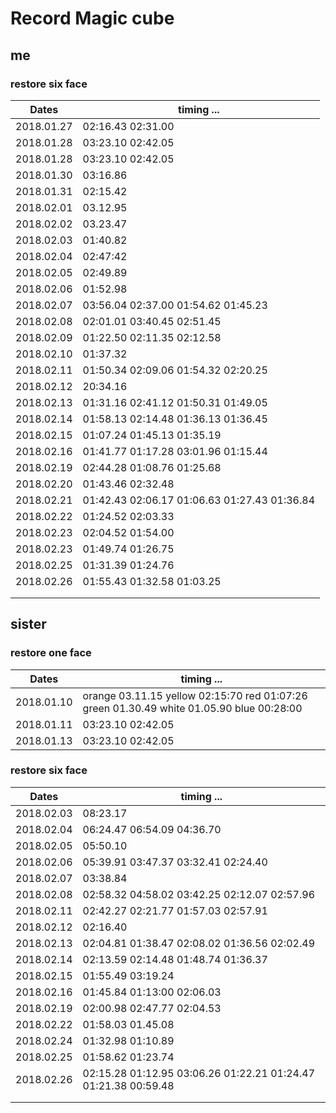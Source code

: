 # Record Magic cube


## **me**
### restore six face
| Dates      | timing ...                               |
| ---------- | ---------------------------------------- |
| 2018.01.27 | 02:16.43   02:31.00                      |
| 2018.01.28 | 03:23.10 02:42.05                        |
| 2018.01.28 | 03:23.10 02:42.05                        |
| 2018.01.30 | 03:16.86                                 |
| 2018.01.31 | 02:15.42                                 |
| 2018.02.01 | 03.12.95                                 |
| 2018.02.02 | 03.23.47                                 |
| 2018.02.03 | 01:40.82                                 |
| 2018.02.04 | 02:47:42                                 |
| 2018.02.05 | 02:49.89                                 |
| 2018.02.06 | 01:52.98                                 |
| 2018.02.07 | 03:56.04 02:37.00 01:54.62 01:45.23      |
| 2018.02.08 | 02:01.01 03:40.45 02:51.45               |
| 2018.02.09 | 01:22.50 02:11.35 02:12.58               |
| 2018.02.10 | 01:37.32                                 |
| 2018.02.11 | 01:50.34 02:09.06 01:54.32 02:20.25      |
| 2018.02.12 | 20:34.16                                 |
| 2018.02.13 | 01:31.16 02:41.12 01:50.31 01:49.05      |
| 2018.02.14 | 01:58.13 02:14.48 01:36.13 01:36.45      |
| 2018.02.15 | 01:07.24 01:45.13 01:35.19               |
| 2018.02.16 | 01:41.77 01:17.28 03:01.96 01:15.44      |
| 2018.02.19 | 02:44.28 01:08.76 01:25.68               |
| 2018.02.20 | 01:43.46 02:32.48                        |
| 2018.02.21 | 01:42.43 02:06.17 01:06.63 01:27.43 01:36.84 |
| 2018.02.22 | 01:24.52 02:03.33                        |
| 2018.02.23 | 02:04.52 01:54.00                        |
| 2018.02.23 | 01:49.74 01:26.75                        |
| 2018.02.25 | 01:31.39 01:24.76                        |
| 2018.02.26 | 01:55.43 01:32.58 01:03.25               |
|            |                                          |
|            |                                          |


## **sister**
### restore one face
| Dates      | timing ...                               |
| ---------- | ---------------------------------------- |
| 2018.01.10 | orange 03.11.15 yellow 02:15:70 red 01:07:26 green 01.30.49 white 01.05.90 blue 00:28:00 |
| 2018.01.11 | 03:23.10 02:42.05                        |
| 2018.01.13 | 03:23.10 02:42.05                        |



### restore six face
| Dates      | timing ...                               |
| ---------- | ---------------------------------------- |
| 2018.02.03 | 08:23.17                                 |
| 2018.02.04 | 06:24.47 06:54.09 04:36.70               |
| 2018.02.05 | 05:50.10                                 |
| 2018.02.06 | 05:39.91 03:47.37 03:32.41 02:24.40      |
| 2018.02.07 | 03:38.84                                 |
| 2018.02.08 | 02:58.32 04:58.02 03:42.25 02:12.07 02:57.96 |
| 2018.02.11 | 02:42.27 02:21.77 01:57.03 02:57.91      |
| 2018.02.12 | 02:16.40                                 |
| 2018.02.13 | 02:04.81 01:38.47 02:08.02 01:36.56 02:02.49 |
| 2018.02.14 | 02:13.59 02:14.48 01:48.74 01:36.37      |
| 2018.02.15 | 01:55.49 03:19.24                        |
| 2018.02.16 | 01:45.84 01:13:00 02:06.03               |
| 2018.02.19 | 02:00.98 02:47.77 02:04.53               |
| 2018.02.22 | 01:58.03 01.45.08                        |
| 2018.02.24 | 01:32.98 01:10.89                        |
| 2018.02.25 | 01:58.62 01:23.74                        |
| 2018.02.26 | 02:15.28 01:12.95 03:06.26 01:22.21 01:24.47 01:21.38 00:59.48 |
|            |                                          |
|            |                                          |

